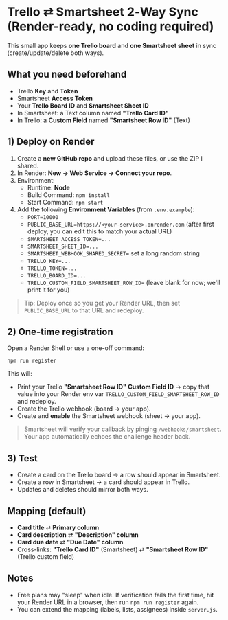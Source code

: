# Trello ⇄ Smartsheet 2‑Way Sync (Render-ready, no coding required)

This small app keeps **one Trello board** and **one Smartsheet sheet** in sync (create/update/delete both ways).

## What you need beforehand
- Trello **Key** and **Token**
- Smartsheet **Access Token**
- Your **Trello Board ID** and **Smartsheet Sheet ID**
- In Smartsheet: a Text column named **"Trello Card ID"**
- In Trello: a **Custom Field** named **"Smartsheet Row ID"** (Text)

## 1) Deploy on Render
1. Create a **new GitHub repo** and upload these files, or use the ZIP I shared.
2. In Render: **New → Web Service → Connect your repo**.
3. Environment:
   - Runtime: **Node**
   - Build Command: `npm install`
   - Start Command: `npm start`
4. Add the following **Environment Variables** (from `.env.example`):
   - `PORT=10000`
   - `PUBLIC_BASE_URL=https://<your-service>.onrender.com` (after first deploy, you can edit this to match your actual URL)
   - `SMARTSHEET_ACCESS_TOKEN=...`
   - `SMARTSHEET_SHEET_ID=...`
   - `SMARTSHEET_WEBHOOK_SHARED_SECRET=` set a long random string
   - `TRELLO_KEY=...`
   - `TRELLO_TOKEN=...`
   - `TRELLO_BOARD_ID=...`
   - `TRELLO_CUSTOM_FIELD_SMARTSHEET_ROW_ID=` (leave blank for now; we'll print it for you)

> Tip: Deploy once so you get your Render URL, then set `PUBLIC_BASE_URL` to that URL and redeploy.

## 2) One-time registration
Open a Render Shell or use a one-off command:
```
npm run register
```
This will:
- Print your Trello **"Smartsheet Row ID"** **Custom Field ID** → copy that value into your Render env var `TRELLO_CUSTOM_FIELD_SMARTSHEET_ROW_ID` and redeploy.
- Create the Trello webhook (board → your app).
- Create and **enable** the Smartsheet webhook (sheet → your app).

> Smartsheet will verify your callback by pinging `/webhooks/smartsheet`. Your app automatically echoes the challenge header back.

## 3) Test
- Create a card on the Trello board → a row should appear in Smartsheet.
- Create a row in Smartsheet → a card should appear in Trello.
- Updates and deletes should mirror both ways.

## Mapping (default)
- **Card title** ⇄ **Primary column**
- **Card description** ⇄ **"Description" column**
- **Card due date** ⇄ **"Due Date" column**
- Cross-links: **"Trello Card ID"** (Smartsheet) ⇄ **"Smartsheet Row ID"** (Trello custom field)

## Notes
- Free plans may "sleep" when idle. If verification fails the first time, hit your Render URL in a browser, then run `npm run register` again.
- You can extend the mapping (labels, lists, assignees) inside `server.js`.
